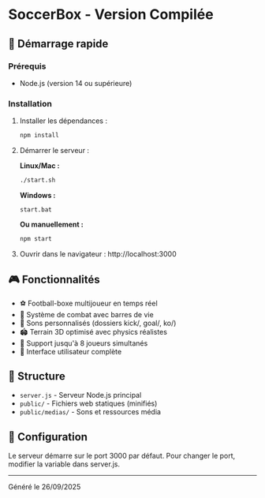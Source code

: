 # SoccerBox - Version Compilée

## 🚀 Démarrage rapide

### Prérequis
- Node.js (version 14 ou supérieure)

### Installation
1. Installer les dépendances :
   ```bash
   npm install
   ```

2. Démarrer le serveur :
   
   **Linux/Mac :**
   ```bash
   ./start.sh
   ```
   
   **Windows :**
   ```batch
   start.bat
   ```
   
   **Ou manuellement :**
   ```bash
   npm start
   ```

3. Ouvrir dans le navigateur : http://localhost:3000

## 🎮 Fonctionnalités

- ⚽ Football-boxe multijoueur en temps réel
- 🥊 Système de combat avec barres de vie
- 🎵 Sons personnalisés (dossiers kick/, goal/, ko/)
- 🏟️ Terrain 3D optimisé avec physics réalistes
- 👥 Support jusqu'à 8 joueurs simultanés
- 🎯 Interface utilisateur complète

## 📁 Structure

- `server.js` - Serveur Node.js principal
- `public/` - Fichiers web statiques (minifiés)
- `public/medias/` - Sons et ressources média

## 🔧 Configuration

Le serveur démarre sur le port 3000 par défaut.
Pour changer le port, modifier la variable dans server.js.

---
Généré le 26/09/2025
